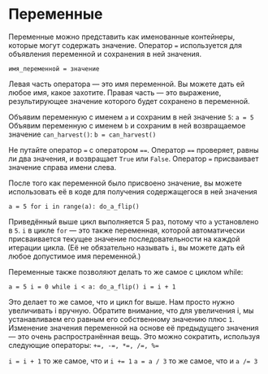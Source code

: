 # Переменные
Переменные можно представить как именованные контейнеры, которые могут содержать значение.
Оператор `=` используется для объявления переменной и сохранения в ней значения.

`имя_переменной = значение`

Левая часть оператора — это имя переменной. Вы можете дать ей любое имя, какое захотите.
Правая часть — это выражение, результирующее значение которого будет сохранено в переменной.

Объявим переменную с именем `a` и сохраним в ней значение `5`:
`a = 5`
Объявим переменную с именем `b` и сохраним в ней возвращаемое значение `can_harvest()`:
`b = can_harvest()`

Не путайте оператор `=` с оператором `==`. 
Оператор `==` проверяет, равны ли два значения, и возвращает `True` или `False`.
Оператор `=` присваивает значение справа имени слева.

После того как переменной было присвоено значение, вы можете использовать её в коде для получения содержащегося в ней значения

`a = 5
for i in range(a):
	do_a_flip()`

Приведённый выше цикл выполняется 5 раз, потому что `a` установлено в `5`.
`i` в цикле `for` — это также переменная, которой автоматически присваивается текущее значение последовательности на каждой итерации цикла. (Её не обязательно называть `i`, вы можете дать ей любое допустимое имя переменной.)

Переменные также позволяют делать то же самое с циклом while:

`a = 5
i = 0
while i < a:
	do_a_flip()
	i = i + 1`

Это делает то же самое, что и цикл for выше. Нам просто нужно увеличивать i вручную.
Обратите внимание, что для увеличения i, мы устанавливаем его равным его собственному значению плюс `1`. Изменение значения переменной на основе её предыдущего значения — это очень распространённая вещь. 
Это можно сократить, используя следующие операторы: `+=, -=, *=, /=, %=`

`i = i + 1` то же самое, что и `i += 1`
`a = a / 3` то же самое, что и `a /= 3`